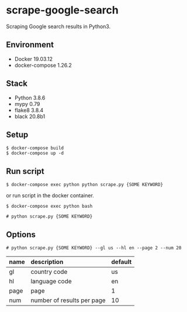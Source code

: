 # scrape-google-search

Scraping Google search results in Python3.

## Environment

- Docker 19.03.12
- docker-compose 1.26.2

## Stack

- Python 3.8.6
- mypy 0.79
- flake8 3.8.4
- black 20.8b1

## Setup

```
$ docker-compose build
$ docker-compose up -d
```

## Run script

```
$ docker-compose exec python python scrape.py {SOME KEYWORD}
```

or run script in the docker container.

```
$ docker-compose exec python bash
```

```
# python scrape.py {SOME KEYWORD}
```

## Options

```
# python scrape.py {SOME KEYWORD} --gl us --hl en --page 2 --num 20
```

|name|description|default|
|:--|:--|:--|
|gl|country code|us|
|hl|language code|en|
|page|page|1|
|num|number of results per page|10|
